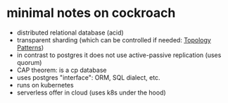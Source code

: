 # minimal notes on cockroach

- distributed relational database (acid)
- transparent sharding (which can be controlled if needed: [Topology Patterns](https://www.cockroachlabs.com/docs/stable/topology-patterns.html))
- in contrast to postgres it does not use active-passive replication (uses quorum)
- CAP theorem: is a cp database
- uses postgres "interface": ORM, SQL dialect, etc.
- runs on kubernetes
- serverless offer in cloud (uses k8s under the hood)
